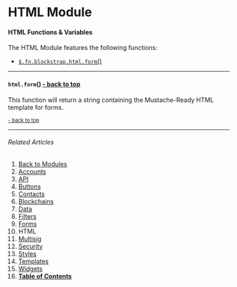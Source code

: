HTML Module <a name="docs_home"></a>
========================================

#### HTML Functions & Variables

The HTML Module features the following functions:

* [`$.fn.blockstrap.html.form`()](#html_form)

--------------------------------------------------------------------------------

#### `html.form`() <a name="html_form" class="pull-right" href="#docs_home"><i class="glyphicon glyphicon-upload"></i>- back to top</a>

This function will return a string containing the Mustache-Ready HTML template for forms.

<a href="#docs_home"><small>- back to top</small></a>

---

###### Related Articles

01. [Back to Modules](../../modules/)
02. [Accounts](../accounts/)
03. [API](../api/)
04. [Buttons](../buttons/)
05. [Contacts](../contacts/)
06. [Blockchains](../blockchains/)
07. [Data](../data/)
08. [Filters](../filters/)
09. [Forms](../forms/)
10. HTML
11. [Multisig](../multisig/)
12. [Security](../security/)
13. [Styles](../styles/)
14. [Templates](../templates/)
15. [Widgets](../widgets/)
16. [__Table of Contents__](../../../)